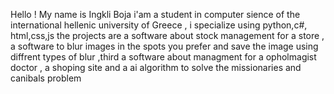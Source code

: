 Hello ! My name is Ingkli Boja i'am a student in computer sience of the international hellenic university of Greece , i specialize using python,c#, html,css,js
the projects are a software about stock management for a store , a software to blur images in the spots you prefer and save the image using diffrent types of blur 
,third a software about managment for a opholmagist doctor , a shoping site and a ai algorithm to solve the missionaries and canibals problem 
